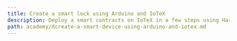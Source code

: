 ```yaml
---
title: Create a smart lock using Arduino and IoTeX
description: Deploy a smart contracts on IoTeX in a few steps using Hardhat
path: academy/dcreate-a-smart-device-using-arduino-and-iotex.md
---
```

